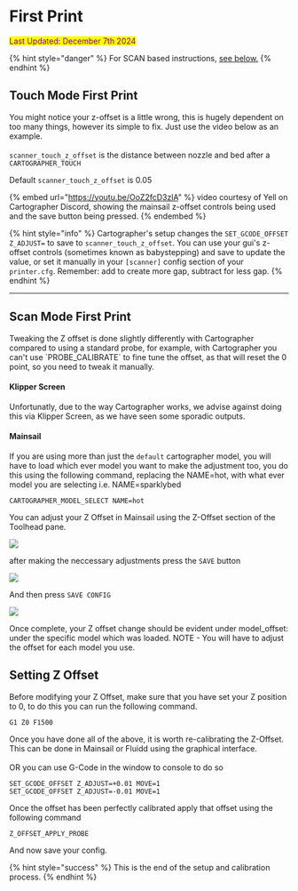 # First Print

<mark style="color:purple;">Last Updated: December 7th 2024</mark>

{% hint style="danger" %}
For SCAN based instructions, [see below.](first-print.md#scan-mode-first-print)
{% endhint %}

## Touch Mode First Print

You might notice your z-offset is a little wrong, this is hugely dependent on too many things, however its simple to fix. Just use the video below as an example.\
\
`scanner_touch_z_offset` is the distance between nozzle and bed after a `CARTOGRAPHER_TOUCH`

Default `scanner_touch_z_offset` is 0.05

{% embed url="https://youtu.be/OoZ2fcD3zlA" %}
video courtesy of Yell on Cartographer Discord, showing the mainsail z-offset controls being used and the save button being pressed.
{% endembed %}

{% hint style="info" %}
Cartographer's setup changes the `SET_GCODE_OFFSET Z_ADJUST=` to save to `scanner_touch_z_offset`.  You can use your gui's z-offset controls (sometimes known as babystepping) and save to update the value, or set it manually in your `[scanner]` config section of your `printer.cfg`.  Remember: add to create more gap, subtract for less gap.
{% endhint %}

***

## Scan Mode First Print

Tweaking the Z offset is done slightly differently with Cartographer compared to using a standard probe, for example, with Cartographer you can't use \`PROBE\_CALIBRATE\` to fine tune the offset, as that will reset the 0 point, so you need to tweak it manually.

#### Klipper Screen <a href="#klipper-screen" id="klipper-screen"></a>

Unfortunatly, due to the way Cartographer works, we advise against doing this via Klipper Screen, as we have seen some sporadic outputs.

#### Mainsail <a href="#mainsail" id="mainsail"></a>

If you are using more than just the `default` cartographer model, you will have to load which ever model you want to make the adjustment too, you do this using the following command, replacing the NAME=hot, with what ever model you are selecting i.e. NAME=sparklybed

`CARTOGRAPHER_MODEL_SELECT NAME=hot`

You can adjust your Z Offset in Mainsail using the Z-Offset section of the Toolhead pane.

![](https://docs.cartographer3d.com/~gitbook/image?url=https%3A%2F%2F3044346320-files.gitbook.io%2F%7E%2Ffiles%2Fv0%2Fb%2Fgitbook-x-prod.appspot.com%2Fo%2Fspaces%252FjpCp1KnR8izt0cnWQfZF%252Fuploads%252FLfCgSpSNOdMFzaBFkGg8%252Fimage.png%3Falt%3Dmedia%26token%3D942394ea-51a7-418f-a0e6-fb0e82d9f287\&width=768\&dpr=4\&quality=100\&sign=d9492914\&sv=2)

after making the neccessary adjustments press the `SAVE` button

![](https://docs.cartographer3d.com/~gitbook/image?url=https%3A%2F%2F3044346320-files.gitbook.io%2F%7E%2Ffiles%2Fv0%2Fb%2Fgitbook-x-prod.appspot.com%2Fo%2Fspaces%252FjpCp1KnR8izt0cnWQfZF%252Fuploads%252FWKl1xE9jQ8TfH4Zjx9zx%252Fimage.png%3Falt%3Dmedia%26token%3D4e3a3323-1379-448a-a989-67c94c5177bd\&width=768\&dpr=4\&quality=100\&sign=346d8dc2\&sv=2)

And then press `SAVE CONFIG`

![](https://docs.cartographer3d.com/~gitbook/image?url=https%3A%2F%2F3044346320-files.gitbook.io%2F%7E%2Ffiles%2Fv0%2Fb%2Fgitbook-x-prod.appspot.com%2Fo%2Fspaces%252FjpCp1KnR8izt0cnWQfZF%252Fuploads%252FN2OA0cBYSieQwR9NlHpU%252Fimage.png%3Falt%3Dmedia%26token%3Df093ff3c-53cb-43aa-8c50-ce51a91449f2\&width=768\&dpr=4\&quality=100\&sign=83a6205e\&sv=2)

Once complete, your Z offset change should be evident under model\_offset: under the specific model which was loaded. NOTE - You will have to adjust the offset for each model you use.

## Setting Z Offset

Before modifying your Z Offset, make sure that you have set your Z position to 0, to do this you can run the following command.&#x20;

```gcode
G1 Z0 F1500
```

Once you have done all of the above, it is worth re-calibrating the Z-Offset. This can be done in Mainsail or Fluidd using the graphical interface. \
\
OR you can use G-Code in the window to console to do so

```gcode
SET_GCODE_OFFSET Z_ADJUST=+0.01 MOVE=1
SET_GCODE_OFFSET Z_ADJUST=-0.01 MOVE=1
```

Once the offset has been perfectly calibrated apply that offset using the following command

```gcode
Z_OFFSET_APPLY_PROBE
```

And now save your config.

{% hint style="success" %}
This is the end of the setup and calibration process.&#x20;
{% endhint %}
